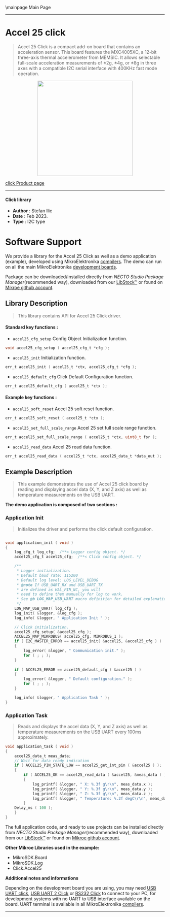 \mainpage Main Page

---
# Accel 25 click

> Accel 25 Click is a compact add-on board that contains an acceleration sensor. This board features the MXC4005XC, a 12-bit three-axis thermal accelerometer from MEMSIC. It allows selectable full-scale acceleration measurements of ±2g, ±4g, or ±8g in three axes with a compatible I2C serial interface with 400KHz fast mode operation. 

<p align="center">
  <img src="https://download.mikroe.com/images/click_for_ide/accel25_click.png" height=300px>
</p>

[click Product page](https://www.mikroe.com/accel-25-click)

---


#### Click library

- **Author**        : Stefan Ilic
- **Date**          : Feb 2023.
- **Type**          : I2C type


# Software Support

We provide a library for the Accel 25 Click
as well as a demo application (example), developed using MikroElektronika
[compilers](https://www.mikroe.com/necto-studio).
The demo can run on all the main MikroElektronika [development boards](https://www.mikroe.com/development-boards).

Package can be downloaded/installed directly from *NECTO Studio Package Manager*(recommended way), downloaded from our [LibStock&trade;](https://libstock.mikroe.com) or found on [Mikroe github account](https://github.com/MikroElektronika/mikrosdk_click_v2/tree/master/clicks).

## Library Description

> This library contains API for Accel 25 Click driver.

#### Standard key functions :

- `accel25_cfg_setup` Config Object Initialization function.
```c
void accel25_cfg_setup ( accel25_cfg_t *cfg );
```

- `accel25_init` Initialization function.
```c
err_t accel25_init ( accel25_t *ctx, accel25_cfg_t *cfg );
```

- `accel25_default_cfg` Click Default Configuration function.
```c
err_t accel25_default_cfg ( accel25_t *ctx );
```

#### Example key functions :

- `accel25_soft_reset` Accel 25 soft reset function.
```c
err_t accel25_soft_reset ( accel25_t *ctx );
```

- `accel25_set_full_scale_range` Accel 25 set full scale range function.
```c
err_t accel25_set_full_scale_range ( accel25_t *ctx, uint8_t fsr );
```

- `accel25_read_data` Accel 25 read data function.
```c
err_t accel25_read_data ( accel25_t *ctx, accel25_data_t *data_out );
```

## Example Description

> This example demonstrates the use of Accel 25 click board by reading and displaying 
 accel data (X, Y, and Z axis) as well as temperature measurements on the USB UART.

**The demo application is composed of two sections :**

### Application Init

> Initializes the driver and performs the click default configuration.

```c

void application_init ( void ) 
{
    log_cfg_t log_cfg;  /**< Logger config object. */
    accel25_cfg_t accel25_cfg;  /**< Click config object. */

    /** 
     * Logger initialization.
     * Default baud rate: 115200
     * Default log level: LOG_LEVEL_DEBUG
     * @note If USB_UART_RX and USB_UART_TX 
     * are defined as HAL_PIN_NC, you will 
     * need to define them manually for log to work. 
     * See @b LOG_MAP_USB_UART macro definition for detailed explanation.
     */
    LOG_MAP_USB_UART( log_cfg );
    log_init( &logger, &log_cfg );
    log_info( &logger, " Application Init " );

    // Click initialization.
    accel25_cfg_setup( &accel25_cfg );
    ACCEL25_MAP_MIKROBUS( accel25_cfg, MIKROBUS_1 );
    if ( I2C_MASTER_ERROR == accel25_init( &accel25, &accel25_cfg ) ) 
    {
        log_error( &logger, " Communication init." );
        for ( ; ; );
    }
    
    if ( ACCEL25_ERROR == accel25_default_cfg ( &accel25 ) )
    {
        log_error( &logger, " Default configuration." );
        for ( ; ; );
    }

    log_info( &logger, " Application Task " );
}

```

### Application Task

> Reads and displays the accel data (X, Y, and Z axis) as well as temperature measurements
 on the USB UART every 100ms approximately.

```c
void application_task ( void ) 
{
    accel25_data_t meas_data;
    // Wait for data ready indication
    if ( ACCEL25_PIN_STATE_LOW == accel25_get_int_pin ( &accel25 ) );
    {
        if ( ACCEL25_OK == accel25_read_data ( &accel25, &meas_data ) )
        {
            log_printf( &logger, " X: %.3f g\r\n", meas_data.x );
            log_printf( &logger, " Y: %.3f g\r\n", meas_data.y );
            log_printf( &logger, " Z: %.3f g\r\n", meas_data.z );
            log_printf( &logger, " Temperature: %.2f degC\r\n", meas_data.temperature );
        }
    Delay_ms ( 100 );
    }
}
```


The full application code, and ready to use projects can be installed directly from *NECTO Studio Package Manager*(recommended way), downloaded from our [LibStock&trade;](https://libstock.mikroe.com) or found on [Mikroe github account](https://github.com/MikroElektronika/mikrosdk_click_v2/tree/master/clicks).

**Other Mikroe Libraries used in the example:**

- MikroSDK.Board
- MikroSDK.Log
- Click.Accel25

**Additional notes and informations**

Depending on the development board you are using, you may need
[USB UART click](https://www.mikroe.com/usb-uart-click),
[USB UART 2 Click](https://www.mikroe.com/usb-uart-2-click) or
[RS232 Click](https://www.mikroe.com/rs232-click) to connect to your PC, for
development systems with no UART to USB interface available on the board. UART
terminal is available in all MikroElektronika
[compilers](https://shop.mikroe.com/compilers).

---
